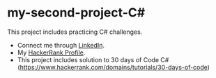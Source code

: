 # my-second-project-C#
This project includes practicing C# challenges.
- Connect me through [LinkedIn](https://www.linkedin.com/in/ariya-vijayan-3b170310a/).
- My [HackerRank Profile](https://www.hackerrank.com/profile/ariyavijayan).
- This project includes solution to 30 days of Code C# (https://www.hackerrank.com/domains/tutorials/30-days-of-code)
